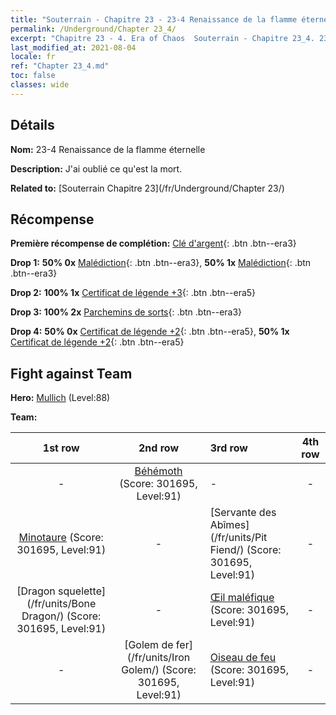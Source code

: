 ```yaml
---
title: "Souterrain - Chapitre 23 - 23-4 Renaissance de la flamme éternelle"
permalink: /Underground/Chapter 23_4/
excerpt: "Chapitre 23 - 4. Era of Chaos  Souterrain - Chapitre 23_4. 23-4 Renaissance de la flamme éternelle"
last_modified_at: 2021-08-04
locale: fr
ref: "Chapter 23_4.md"
toc: false
classes: wide
---
```


## Détails

 **Nom:** 23-4 Renaissance de la flamme éternelle

 **Description:** J'ai oublié ce qu'est la mort.

 **Related to:** [Souterrain Chapitre 23](/fr/Underground/Chapter 23/)

## Récompense

 **Première récompense de complétion:** [Clé d'argent](/ItemsFR/con_693/){: .btn .btn--era3}

 **Drop 1:** **50% 0x** [Malédiction](/ItemsFR/her_410/){: .btn .btn--era3}, **50% 1x** [Malédiction](/ItemsFR/her_410/){: .btn .btn--era3}

 **Drop 2:** **100% 1x** [Certificat de légende +3](/ItemsFR/mat_88/){: .btn .btn--era5}

 **Drop 3:** **100% 2x** [Parchemins de sorts](/ItemsFR/con_694/){: .btn .btn--era3}

 **Drop 4:** **50% 0x** [Certificat de légende +2](/ItemsFR/mat_81/){: .btn .btn--era5}, **50% 1x** [Certificat de légende +2](/ItemsFR/mat_81/){: .btn .btn--era5}


## Fight against Team
 **Hero:** [Mullich](/fr/heroes/Mullich/) (Level:88)

 **Team:**


  | 1st row | 2nd row | 3rd row | 4th row |
  |:----:|:----:|:----|:----:|
  | - | [Béhémoth](/fr/units/Behemoth/) (Score: 301695, Level:91)  | - | - |
  | [Minotaure](/fr/units/Minotaur/) (Score: 301695, Level:91)  | - | [Servante des Abîmes](/fr/units/Pit Fiend/) (Score: 301695, Level:91)  | - |
  | [Dragon squelette](/fr/units/Bone Dragon/) (Score: 301695, Level:91)  | - | [Œil maléfique](/fr/units/Beholder/) (Score: 301695, Level:91)  | - |
  | - | [Golem de fer](/fr/units/Iron Golem/) (Score: 301695, Level:91)  | [Oiseau de feu](/fr/units/Firebird/) (Score: 301695, Level:91)  | - |


